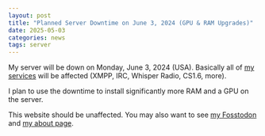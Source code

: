 ```yaml
---
layout: post
title: "Planned Server Downtime on June 3, 2024 (GPU & RAM Upgrades)"
date: 2025-05-03
categories: news
tags: server
---
```


My server will be down on Monday, June 3, 2024 (USA). Basically all of [my services](/services) will be affected (XMPP, IRC, Whisper Radio, CS1.6, more).

I plan to use the downtime to install significantly more RAM and a GPU on the server.

This website should be unaffected. You may also want to see [my Fosstodon](https://fosstodon.org/@someodd) and [my about page](/about).
